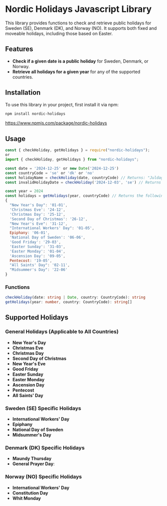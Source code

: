 # Nordic Holidays Javascript Library

This library provides functions to check and retrieve public holidays for Sweden (SE), Denmark (DK), and Norway (NO). It supports both fixed and moveable holidays, including those based on Easter.

## Features

- **Check if a given date is a public holiday** for Sweden, Denmark, or Norway.
- **Retrieve all holidays for a given year** for any of the supported countries.

## Installation

To use this library in your project, first install it via npm:

```sh
npm install nordic-holidays
```
https://www.npmjs.com/package/nordic-holidays

## Usage
```javascript
const { checkHoliday, getHolidays } = require("nordic-holidays");
or
import { checkHoliday, getHolidays } from "nordic-holidays";

const date = '2024-12-25' or new Date('2024-12-25')
const countryCode = 'se' or 'dk' or 'no'
const holidayName = checkHoliday(date, countryCode) // Returns: "Juldagen"
const invalidHolidayDate = checkHoliday('2024-12-03', 'se') // Returns empty string: ""

const year = 2024
const holidays = getHolidays(year, countryCode) // Returns the following object:
{
  "New Year's Day": '01-01',
  'Christmas Eve': '24-12',
  'Christmas Day': '25-12',
  'Second Day of Christmas': '26-12',
  "New Year's Eve": '31-12',
  "International Workers' Day": '01-05',
  Epiphany: '06-01',
  'National Day of Sweden': '06-06',
  'Good Friday': '29-03',
  'Easter Sunday': '31-03',
  'Easter Monday': '01-04',
  'Ascension Day': '09-05',
  Pentecost: '19-05',
  "All Saints' Day": '02-11',
  "Midsummer's Day": '22-06'
}
```
### Functions
```typescript
checkHoliday(date: string | Date, country: CountryCode): string
getHolidays(year: number, country: CountryCode): string[]
```

## Supported Holidays

### General Holidays (Applicable to All Countries)

- **New Year's Day**
- **Christmas Eve**
- **Christmas Day**
- **Second Day of Christmas**
- **New Year's Eve**
- **Good Friday**
- **Easter Sunday**
- **Easter Monday**
- **Ascension Day**
- **Pentecost**
- **All Saints' Day**

### Sweden (SE) Specific Holidays

- **International Workers' Day**
- **Epiphany**
- **National Day of Sweden**
- **Midsummer's Day**

### Denmark (DK) Specific Holidays

- **Maundy Thursday**
- **General Prayer Day**:

### Norway (NO) Specific Holidays

- **International Workers' Day**
- **Constitution Day**
- **Whit Monday**
